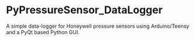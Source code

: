 # PyPressureSensor_DataLogger

A simple data-logger for Honeywell pressure sensors using Arduino/Teensy and a PyQt based Python GUI.
